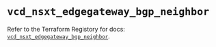 # `vcd_nsxt_edgegateway_bgp_neighbor`

Refer to the Terraform Registory for docs: [`vcd_nsxt_edgegateway_bgp_neighbor`](https://registry.terraform.io/providers/vmware/vcd/3.10.0/docs/resources/nsxt_edgegateway_bgp_neighbor).
